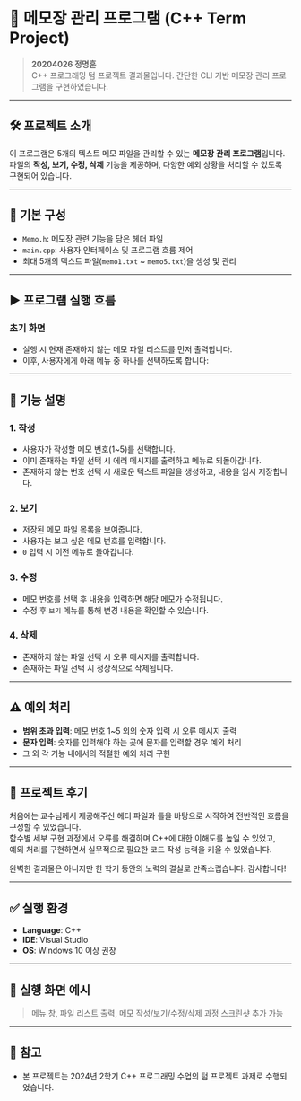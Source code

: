 # 📘 메모장 관리 프로그램 (C++ Term Project)

> **20204026 정명훈**  
> C++ 프로그래밍 텀 프로젝트 결과물입니다. 간단한 CLI 기반 메모장 관리 프로그램을 구현하였습니다.

---

## 🛠️ 프로젝트 소개

이 프로그램은 5개의 텍스트 메모 파일을 관리할 수 있는 **메모장 관리 프로그램**입니다.  
파일의 **작성, 보기, 수정, 삭제** 기능을 제공하며, 다양한 예외 상황을 처리할 수 있도록 구현되어 있습니다.

---

## 📂 기본 구성

- `Memo.h`: 메모장 관련 기능을 담은 헤더 파일
- `main.cpp`: 사용자 인터페이스 및 프로그램 흐름 제어
- 최대 5개의 텍스트 파일(`memo1.txt` ~ `memo5.txt`)을 생성 및 관리

---

## ▶️ 프로그램 실행 흐름

### 초기 화면

- 실행 시 현재 존재하지 않는 메모 파일 리스트를 먼저 출력합니다.
- 이후, 사용자에게 아래 메뉴 중 하나를 선택하도록 합니다:

---

## 📝 기능 설명

### 1. 작성

- 사용자가 작성할 메모 번호(1~5)를 선택합니다.
- 이미 존재하는 파일 선택 시 에러 메시지를 출력하고 메뉴로 되돌아갑니다.
- 존재하지 않는 번호 선택 시 새로운 텍스트 파일을 생성하고, 내용을 임시 저장합니다.

### 2. 보기

- 저장된 메모 파일 목록을 보여줍니다.
- 사용자는 보고 싶은 메모 번호를 입력합니다.
- `0` 입력 시 이전 메뉴로 돌아갑니다.

### 3. 수정

- 메모 번호를 선택 후 내용을 입력하면 해당 메모가 수정됩니다.
- 수정 후 `보기` 메뉴를 통해 변경 내용을 확인할 수 있습니다.

### 4. 삭제

- 존재하지 않는 파일 선택 시 오류 메시지를 출력합니다.
- 존재하는 파일 선택 시 정상적으로 삭제됩니다.

---

## ⚠️ 예외 처리

- **범위 초과 입력**: 메모 번호 1~5 외의 숫자 입력 시 오류 메시지 출력
- **문자 입력**: 숫자를 입력해야 하는 곳에 문자를 입력할 경우 예외 처리
- 그 외 각 기능 내에서의 적절한 예외 처리 구현

---

## 💬 프로젝트 후기

처음에는 교수님께서 제공해주신 헤더 파일과 틀을 바탕으로 시작하여 전반적인 흐름을 구성할 수 있었습니다.  
함수별 세부 구현 과정에서 오류를 해결하며 C++에 대한 이해도를 높일 수 있었고,  
예외 처리를 구현하면서 실무적으로 필요한 코드 작성 능력을 키울 수 있었습니다.

완벽한 결과물은 아니지만 한 학기 동안의 노력의 결실로 만족스럽습니다. 감사합니다!

---

## ✅ 실행 환경

- **Language**: C++
- **IDE**: Visual Studio 
- **OS**: Windows 10 이상 권장

---

## 📸 실행 화면 예시

> 메뉴 창, 파일 리스트 출력, 메모 작성/보기/수정/삭제 과정 스크린샷 추가 가능

---

## 📎 참고

- 본 프로젝트는 2024년 2학기 C++ 프로그래밍 수업의 텀 프로젝트 과제로 수행되었습니다.
